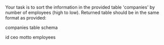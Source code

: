 Your task is to sort the information in the provided table 'companies' by number of employees (high to low). Returned table should be in the same format as provided:

companies table schema

id
ceo
motto
employees